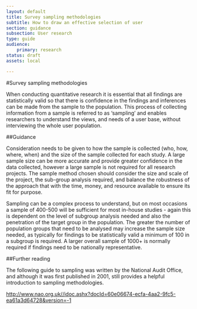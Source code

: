 ```yaml
---
layout: default
title: Survey sampling methodologies
subtitle: How to draw an effective selection of user
section: guidance
subsection: User research
type: guide 
audience: 
    primary: research 
status: draft
assets: local

---
```

    
#Survey sampling methodologies

When conducting quantitative research it is essential that all findings are statistically valid so that there is confidence in the findings and inferences can be made from the sample to the population. This process of collecting information from a sample is referred to as ‘sampling’ and enables researchers to understand the views, and needs of a user base, without interviewing the whole user population.

##Guidance

Consideration needs to be given to how the sample is collected (who, how, where, when) and the size of the sample collected for each study. A large sample size can be more accurate and provide greater confidence in the data collected, however a large sample is not required for all research projects. The sample method chosen should consider the size and scale of the project, the sub-group analysis required, and balance the robustness of the approach that with the time, money, and resource available to ensure its fit for purpose.

Sampling can be a complex process to understand, but on most occasions a sample of 400-500 will be sufficient for most in-house studies - again this is dependent on the level of subgroup analysis needed and also the penetration of the target group in the population. The greater the number of population groups that need to be analysed may increase the sample size needed, as typically for findings to be statistically valid a minimum of 100 in a subgroup is required. A larger overall sample of 1000+ is normally required if findings need to be nationally representative. 

##Further reading

The following guide to sampling was written by the National Audit Office, and although it was first published in 2001, still provides a helpful introduction to sampling methodologies.

http://www.nao.org.uk//idoc.ashx?docId=60e06674-ecfa-4aa2-9fc5-ea61a3d64728&version=-1
